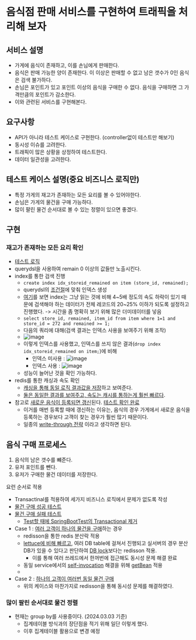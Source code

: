 # 음식점 판매 서비스를 구현하여 트래픽을 처리해 보자

## 서비스 설명

- 가게에 음식이 존재하고, 이를 손님에게 판매한다.
- 음식은 판매 가능한 양이 존재한다. 이 이상은 판매할 수 없고 남은 갯수가 0인 음식은 검색 불가하다.
- 손님은 포인트가 있고 포인트 이상의 음식을 구매한 수 없다. 음식을 구매하면 그 가격만큼의 포인트가 감소한다.
- 이와 관련된 서비스를 구현해본다.

## 요구사항

- API가 아니라 테스트 케이스로 구현한다. (controller없이 테스트만 해보기)
- 동시성 이슈를 고려한다.
- 트래픽이 많은 상황을 상정하여 테스트한다.
- 데이터 일관성을 고려한다.

## 테스트 케이스 설명(중요 비즈니스 로직만)

- 특정 가게의 재고가 존재하는 모든 요리를 볼 수 있어야한다.
- 손님은 가게의 물건을 구매 가능하다.
- 많이 팔린 물건 순서대로 볼 수 있는 정렬이 있으면 좋겠다.

## 구현

### 재고가 존재하는 모든 요리 확인

- [테스트 로직](https://github.com/RyooChan/nyam-nyam-good/blob/f7f4cf32331c042b8ae3869a8e73849c9861e07e/src/test/java/com/example/nyamnyamgood/item/service/ItemServiceTest.java#L67)
- querydsl을 사용하여 remain 0 이상의 값들만 노출시킨다.
- index를 통한 검색 진행
    - `create index idx_storeid_remained on item (store_id, remained);`
    - querydsl의 [조건절](https://github.com/RyooChan/nyam-nyam-good/blob/f7f4cf32331c042b8ae3869a8e73849c9861e07e/src/main/java/com/example/nyamnyamgood/item/repository/ItemRepositoryImpl.java#L26)에 맞춰 인덱스 생성
    - [여기](https://github.com/RyooChan/TIL/blob/main/Database/Real_MySQL/008.md)를 보면 index는 그냥 읽는 것에 비해 4\~5배 정도의 속도 하락이 있기 때문에 검색해야 하는 데이터가 전체 레코드의 20\~25% 이하가 되도록 설정하고 진행했다. -> 시간을 좀 명확히 보기 위해 많은 더미데이터를 넣음
    - `select store_id, remained, item_id from item where 1=1 and store_id = 272 and remained >= 1;`
    - 다음의 쿼리에 대해(검색 결과는 인덱스 사용을 보여주기 위해 조작) 
    - ![image](https://github.com/RyooChan/nyam-nyam-good/assets/53744363/56b56c96-ccb8-4f97-ae96-45b1445b7d0d)
    - 이렇게 인덱스를 사용했고, 인덱스를 쓰지 않은 결과(`drop index idx_storeid_remained on item;`)에 비해 
        - 인덱스 미사용 : ![image](https://github.com/RyooChan/nyam-nyam-good/assets/53744363/21df093c-80d8-462e-9ce9-fb416cbe98d7)
        - 인덱스 사용 : ![image](https://github.com/RyooChan/nyam-nyam-good/assets/53744363/61ec2e67-99e1-4e33-a5ad-3d7d7a3cd082)
    - 성능이 늘어난 것을 확인 가능하다.
- redis를 통한 캐싱과 속도 확인
    - [캐싱을 통해 동일 로직 결과값을 저장](https://github.com/RyooChan/nyam-nyam-good/blob/f7f4cf32331c042b8ae3869a8e73849c9861e07e/src/main/java/com/example/nyamnyamgood/item/service/ItemService.java#L43)하고 보여준다.
    - [둘은 동일한 결과를 보여주고, 속도는 캐시를 통하는게 훨씬 빠르다](https://github.com/RyooChan/nyam-nyam-good/blob/45179de63bacd90e46a26f7f2ec920afdda8e1f6/src/test/java/com/example/nyamnyamgood/item/service/ItemServiceTest.java#L100).
- 참고로 [새로운 음식이 등록되면 갱신](https://github.com/RyooChan/nyam-nyam-good/blob/45179de63bacd90e46a26f7f2ec920afdda8e1f6/src/main/java/com/example/nyamnyamgood/item/service/ItemService.java#L25)된다. [테스트 확인 완료](https://github.com/RyooChan/nyam-nyam-good/blob/45179de63bacd90e46a26f7f2ec920afdda8e1f6/src/test/java/com/example/nyamnyamgood/item/service/ItemServiceTest.java#L139)
    - 이거를 매번 등록할 때에 갱신하는 이유는, 음식의 경우 가게에서 새로운 음식을 등록하는 경우보다 고객이 찾는 경우가 훨씬 많기 때문이다.
    - 일종의 [write-through 전략](https://hello-backend.tistory.com/233) 이라고 생각하면 된다.

## 음식 구매 프로세스

1. 음식의 남은 갯수를 뺴준다.
2. 유저 포인트를 뺀다.
3. 유저가 구매한 물건 데이터를 저장한다.

요런 순서로 적용

- Transactinal를 적용하여 세가지 비즈니스 로직에서 문제가 없도록 작성
- [물건 구매 성공 테스트](https://github.com/RyooChan/nyam-nyam-good/blob/45179de63bacd90e46a26f7f2ec920afdda8e1f6/src/test/java/com/example/nyamnyamgood/customer/service/CustomerServiceTest.java#L65)
- [물건 구매 실패 테스트](https://github.com/RyooChan/nyam-nyam-good/blob/45179de63bacd90e46a26f7f2ec920afdda8e1f6/src/test/java/com/example/nyamnyamgood/customer/service/CustomerServiceTest.java#L76)
    - [Test할 때에 SpringBootTest의 Transactional 제거](https://hello-backend.tistory.com/294)
- Case 1 : [여러 고객이 하나의 물건을 구매](https://github.com/RyooChan/nyam-nyam-good/blob/45179de63bacd90e46a26f7f2ec920afdda8e1f6/src/test/java/com/example/nyamnyamgood/customer/service/CustomerServiceTest.java#L105)하는 경우
    - redisson을 통한 redis 분산락 적용
    - [lettuce에 비해 빠르고](https://hello-backend.tistory.com/214), 여러 DB table에 걸쳐서 진행되고 실서버의 경우 분산DB가 있을 수 있다고 판단하여 [DB lock](https://hello-backend.tistory.com/213)보다는 redisson 적용.
        - 이를 통해 여러 쓰레드에서 한꺼번에 접근해도 동시성 문제 해결 완료
    - 동일 service에서의 [self-invocation](https://hello-backend.tistory.com/258) 해결을 위해 [getBean](https://github.com/RyooChan/nyam-nyam-good/blob/45179de63bacd90e46a26f7f2ec920afdda8e1f6/src/main/java/com/example/nyamnyamgood/config/Utils.java#L8) 적용
    - 
- Case 2 : [하나의 고객이 여러번 동일 물건 구매](https://github.com/RyooChan/nyam-nyam-good/blob/45179de63bacd90e46a26f7f2ec920afdda8e1f6/src/test/java/com/example/nyamnyamgood/customer/service/CustomerServiceTest.java#L134)
    - 위의 케이스와 마찬가지로 redisson을 통해 동시성 문제를 해결하였다.

### 많이 팔린 순서대로 물건 정렬

- 현재는 group by를 사용중이다. (2024.03.03 기준)
    - 집계테이블 방식과의 장단점을 적기 위해 일단 이렇게 했다.
    - 이후 집계테이블 활용으로 변경 예정
